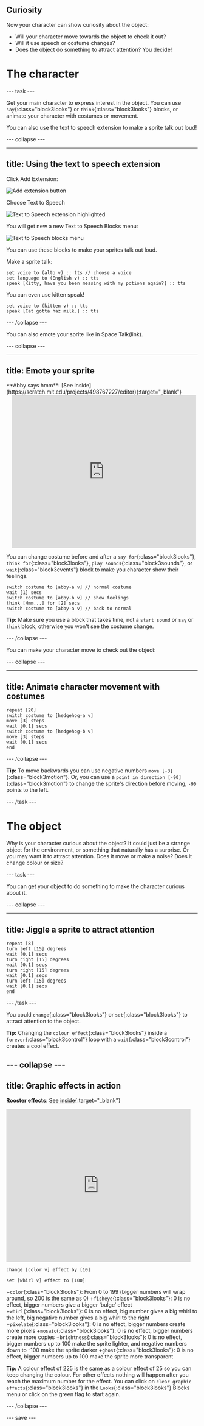 ## Curiosity

Now your character can show curiosity about the object:
- Will your character move towards the object to check it out? 
- Will it use speech or costume changes? 
- Does the object do something to attract attention? 
You decide!

# The character

--- task ---

Get your main character to express interest in the object. You can use `say`{:class="block3looks"} or `think`{:class="block3looks"} blocks, or animate your character with costumes or movement.

You can also use the text to speech extension to make a sprite talk out loud!

--- collapse ---

---
title: Using the text to speech extension
---

Click Add Extension:

![Add extension button](images/add-extension.png)

Choose Text to Speech

![Text to Speech extension highlighted](images/text-to-speech.png)

You will get new a new Text to Speech Blocks menu:

![Text to Speech blocks menu](images/text-to-speech-extension.png)

You can use these blocks to make your sprites talk out loud.

Make a sprite talk:

```blocks3
set voice to (alto v) :: tts // choose a voice
set language to (English v) :: tts 
speak [Kitty, have you been messing with my potions again?] :: tts
```

You can even use kitten speak!

```blocks3
set voice to (kitten v) :: tts
speak [Cat gotta haz milk.] :: tts
```

--- /collapse ---

You can also emote your sprite like in Space Talk(link). 

--- collapse ---

---
title: Emote your sprite
---

<div>
**Abby says hmm**: [See inside](https://scratch.mit.edu/projects/498767227/editor){:target="_blank"}
<div class="scratch-preview" style="margin-left: 15px;">
  <iframe allowtransparency="true" width="485" height="402" src="https://scratch.mit.edu/projects/embed//498767227/?autostart=false" frameborder="0"></iframe>
</div>

You can change costume before and after a `say for`{:class="block3looks"}, `think for`{:class="block3looks"}, `play sounds`{:class="block3sounds"}, or `wait`{:class="block3events"} block to make you character show their feelings.

```blocks3
switch costume to [abby-a v] // normal costume
wait [1] secs
switch costume to [abby-b v] // show feelings
think [Hmm...] for [2] secs
switch costume to [abby-a v] // back to normal
```

**Tip:** Make sure you use a block that takes time, not a `start sound` or `say` or `think` block, otherwise you won't see the costume change.

--- /collapse ---

You can make your character move to check out the object:

--- collapse ---

---
title: Animate character movement with costumes
---

```blocks3
repeat [20]
switch costume to [hedgehog-a v]
move [3] steps
wait [0.1] secs
switch costume to [hedgehog-b v]
move [3] steps
wait [0.1] secs
end
```

--- /collapse ---

**Tip:** To move backwards you can use negative numbers `move [-3]`{:class="block3motion"}. Or, you can use a `point in direction [-90]`{:class="block3motion"} to change the sprite's direction before moving, `-90` points to the left. 

--- /task ---

# The object

Why is your character curious about the object? It could just be a strange object for the environment, or something that naturally has a surprise. Or you may want it to attract attention. Does it move or make a noise? Does it change colour or size?

--- task ---

You can get your object to do something to make the character curious about it. 

--- collapse ---

---
title: Jiggle a sprite to attract attention
---

```blocks3
repeat [8]
turn left [15] degrees
wait [0.1] secs
turn right [15] degrees
wait [0.1] secs
turn right [15] degrees
wait [0.1] secs
turn left [15] degrees
wait [0.1] secs
end
```

--- /task ---

You could `change`{:class="block3looks"} or `set`{:class="block3looks"} to attract attention to the object.

**Tip:** Changing the `colour effect`{:class="block3looks"} inside a `forever`{:class="block3control"} loop with a `wait`{:class="block3control"} creates a cool effect.

--- collapse ---
---
title: Graphic effects in action
---
**Rooster effects**: [See inside](https://scratch.mit.edu/projects/435730522/editor){:target="_blank"}

<div class="scratch-preview">
  <iframe allowtransparency="true" width="485" height="402" src="https://scratch.mit.edu/projects/embed/435730522/?autostart=false" frameborder="0"></iframe>
</div>

```blocks3 
change [color v] effect by [10]

set [whirl v] effect to [100]
```

+`color`{:class="block3looks"}: From 0 to 199 (bigger numbers will wrap around, so 200 is the same as 0)
+`fisheye`{:class="block3looks"}: 0 is no effect, bigger numbers give a bigger ‘bulge’ effect
+`whirl`{:class="block3looks"}: 0 is no effect, big number gives a big whirl to the left, big negative number gives a big whirl to the right
+`pixelate`{:class="block3looks"}: 0 is no effect, bigger numbers create more pixels
+`mosaic`{:class="block3looks"}: 0 is no effect, bigger numbers create more copies
+`brightness`{:class="block3looks"}: 0 is no effect, bigger numbers up to 100 make the sprite lighter, and negative numbers down to -100 make the sprite darker
+`ghost`{:class="block3looks"}: 0 is no effect, bigger numbers up to 100 make the sprite more transparent

**Tip:** A colour effect of 225 is the same as a colour effect of 25 so you can keep changing the colour. For other effects nothing will happen after you reach the maximum number for the effect. You can click on `clear graphic effects`{:class="block3looks"} in the `Looks`{:class="block3looks"} Blocks menu or click on the green flag to start again.

--- /collapse ---

--- save ---
